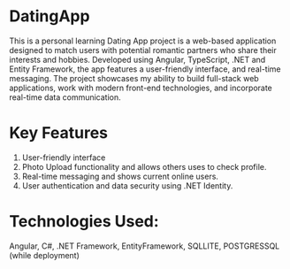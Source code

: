 # DatingApp
This is a personal learning Dating App project is a web-based application designed to match users with potential romantic partners who share their interests and hobbies. Developed using Angular, TypeScript, .NET and Entity Framework, the app features a user-friendly interface, and real-time messaging. The project showcases my ability to build full-stack web applications, work with modern front-end technologies, and incorporate real-time data communication.

# Key Features

1. User-friendly interface
2. Photo Upload functionality and allows others uses to check profile.
3. Real-time messaging and shows current online users.
4. User authentication and data security using .NET Identity.

# Technologies Used:

Angular, C#, .NET Framework, EntityFramework, SQLLITE, POSTGRESSQL (while deployment)
